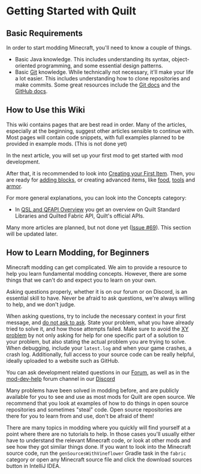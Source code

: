 # Getting Started with Quilt

## Basic Requirements

In order to start modding Minecraft, you'll need to know a couple of things.

- Basic Java knowledge. This includes understanding its syntax, object-oriented
  programming, and some essential design patterns.
- Basic [Git](https://git-scm.com/) knowledge. While technically not necessary, it'll
  make your life a lot easier. This includes understanding how to clone repositories
  and make commits. Some great resources include the [Git docs](https://git-scm.com/doc) and the [GitHub docs](https://docs.github.com/en/get-started).

<!-- TODO: Is there anything more to be described here? -->

## How to Use this Wiki

<!-- TODO: Create example code repository and put it here ([Issue #68](https://github.com/QuiltMC/developer-wiki/issues/68)) -->

This wiki contains pages that are best read in order. Many of the articles, especially at the beginning, suggest other articles sensible to continue with. Most pages will contain code snippets, with full examples planned to be provided in example mods. (This is not done yet)

In the next article, you will set up your first mod to get started with mod development.

After that, it is recommended to look into [Creating your First Item](../items/first-item). Then, you are ready for [adding blocks](../blocks/first-block), or creating advanced items, like [food](../items/food), [tools](../items/tools) and [armor](../items/armor).

For more general explanations, you can look into the Concepts category:

- In [QSL and QFAPI Overview](../concepts/qsl-qfapi) you get an overview on Quilt Standard Libraries and Quilted Fabric API, Quilt's official APIs.

Many more articles are planned, but not done yet ([Issue #69](https://github.com/QuiltMC/developer-wiki/issues/69)). This section will be updated later.

<!-- TODO: Give an outline of all of the wiki articles once they're ready. -->

## How to Learn Modding, for Beginners

Minecraft modding can get complicated. We aim to provide a resource to help you learn
fundamental modding concepts. However, there are some things that we can't do and
expect you to learn on your own.

Asking questions properly, whether it is on our forum or on Discord, is an essential
skill to have. Never be afraid to ask questions, we're always willing to help, and we
don't judge.

When asking questions, try to include the necessary context in your first message, and [do not ask to ask](https://dontasktoask.com/). State your problem, what you have already tried to solve it, and how those attempts failed. Make sure to avoid the [XY problem](https://xyproblem.info/) by not only asking for help for one specific part of a solution to your problem, but also stating the actual problem you are trying to solve. When debugging, include your `latest.log` and when your game crashes, a crash log. Additionally, full access to your source code can be really helpful, ideally uploaded to a website such as GitHub.

You can ask development related questions in our [Forum](https://forum.quiltmc.org/), as well as in the [mod-dev-help](https://discord.com/channels/817576132726620200/1047429688521396325) forum channel in our [Discord](https://discord.quiltmc.org/)

Many problems have been solved in modding before, and are publicly available for you
to see and use as most mods for Quilt are open source. We recommend that you look at
examples of how to do things in open source repositories and sometimes "steal" code.
Open source repositories are there for you to learn from and use, don't be afraid of
them!

There are many topics in modding where you quickly will find yourself at a point where there are no tutorials to help. In those cases you'll usually either have to understand the relevant Minecraft code, or look at other mods and see how they got similar things done.
If you want to look into the Minecraft source code, run the `genSourcesWithVineflower` Gradle task in the `fabric` category or open any Minecraft source file and click the download sources button in IntelliJ IDEA.

<!-- TODO: Is this todo fixed?: Levi write your thing about stealing code here -->
